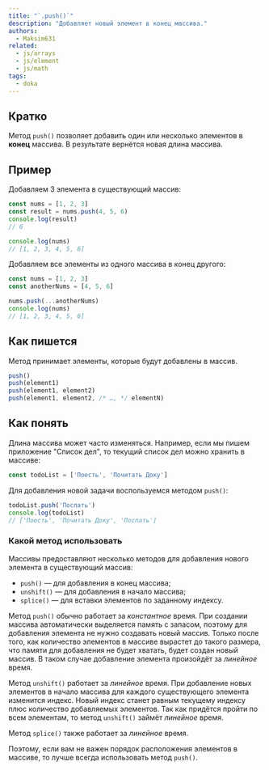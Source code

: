 ```yaml
---
title: "`.push()`"
description: "Добавляет новый элемент в конец массива."
authors:
  - Maksim631
related:
  - js/arrays
  - js/element
  - js/math
tags:
  - doka
---
```


## Кратко

Метод `push()` позволяет добавить один или несколько элементов в **конец** массива. В результате вернётся новая длина массива.

## Пример

Добавляем 3 элемента в существующий массив:

```js
const nums = [1, 2, 3]
const result = nums.push(4, 5, 6)
console.log(result)
// 6

console.log(nums)
// [1, 2, 3, 4, 5, 6]
```

Добавляем все элементы из одного массива в конец другого:

```js
const nums = [1, 2, 3]
const anotherNums = [4, 5, 6]

nums.push(...anotherNums)
console.log(nums)
// [1, 2, 3, 4, 5, 6]
```

## Как пишется

Метод принимает элементы, которые будут добавлены в массив.

```js
push()
push(element1)
push(element1, element2)
push(element1, element2, /* …, */ elementN)
```

## Как понять

Длина массива может часто изменяться. Например, если мы пишем приложение "Список дел", то текущий список дел можно хранить в массиве:

```js
const todoList = ['Поесть', 'Почитать Доку']
```

Для добавления новой задачи воспользуемся методом `push()`:

```js
todoList.push('Поспать')
console.log(todoList)
// ['Поесть', 'Почитать Доку', 'Поспать']
```

### Какой метод использовать

Массивы предоставляют несколько методов для добавления нового элемента в существующий массив:

- `push()` — для добавления в конец массива;
- `unshift()` — для добавления в начало массива;
- `splice()` — для вставки элементов по заданному индексу.

Метод `push()` обычно работает за _константное_ время. При создании массива автоматически выделяется память с запасом, поэтому для добавления элемента не нужно создавать новый массив. Только после того, как количество элементов в массиве вырастет до такого размера, что памяти для добавления не будет хватать, будет создан новый массив. В таком случае добавление элемента произойдёт за _линейное_ время.

Метод `unshift()` работает за _линейное_ время. При добавление новых элементов в начало массива для каждого существующего элемента изменится индекс. Новый индекс станет равным текущему индексу плюс количество добавляемых элементов. Так как придётся пройти по всем элементам, то метод `unshift()` займёт _линейное_ время.

Метод `splice()` также работает за _линейное_ время.

Поэтому, если вам не важен порядок расположения элементов в массиве, то лучше всегда использовать метод `push()`.
